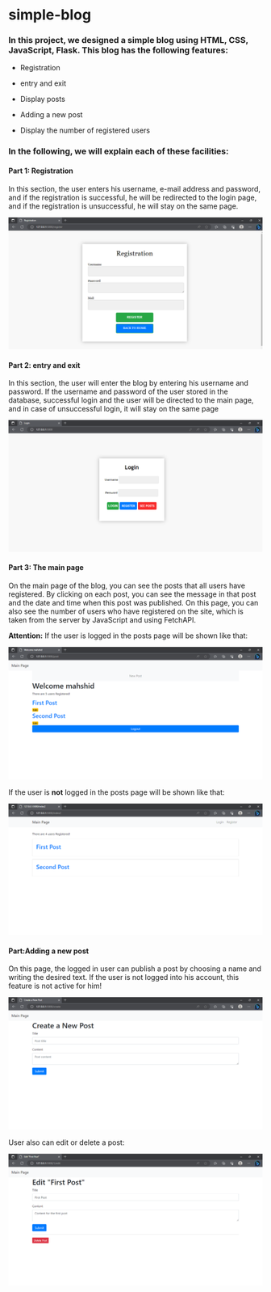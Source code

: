 # simple-blog

### In this project, we designed a simple blog using HTML, CSS, JavaScript, Flask. This blog has the following features:
- Registration
* entry and exit
+ Display posts 
- Adding a new post
* Display the number of registered users

### In the following, we will explain each of these facilities: 
#### Part 1: Registration
In this section, the user enters his username, e-mail address and password, and if the registration is successful, he will be redirected to the login page, and if the registration is unsuccessful, he will stay on the same page.

![Screenshot](Register.png)


#### Part 2: entry and exit
In this section, the user will enter the blog by entering his username and password. If the username and password of the user
stored in the database, successful login and the user will be directed to the main page, and in case of unsuccessful login, it will stay on the same page

![Screenshot](login.png)

#### Part 3: The main page
On the main page of the blog, you can see the posts that all users have registered. By clicking on each post, you can see the message in that post and the date and time when this post was published.
On this page, you can also see the number of users who have registered on the site, which is taken from the server by JavaScript and using FetchAPI.

**Attention:**
If the user is logged in the posts page will be shown like that:


![Screenshot](seepostlogin.png)


If the user is **not** logged in the posts page will be shown like that:


![Screenshot](seepost.png)


#### Part:Adding a new post
On this page, the logged in user can publish a post by choosing a name and writing the desired text. If the user is not logged into his account, this feature is not active for him!


![Screenshot](createpost.png)


User also can edit or delete a post:


![Screenshot](editpost.png)




